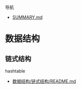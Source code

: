 导航

* [SUMMARY.md](SUMMARY.md)

# 数据结构

## 链式结构

hashtable

* [数据结构/链式结构/README.md](数据结构/链式结构/README.md)



